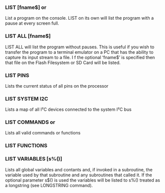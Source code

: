 

### LIST [fname$] or

List a program on the console. LIST on its own will list the program with a pause at every screen full.

### LIST ALL [fname$]

LIST ALL will list the program without pauses. This is useful if you wish to transfer the program to a terminal emulator on a PC that has the ability to capture its input stream to a file. I f the optional ‘fname$’ is specified then that file on the Flash Filesystem or SD Card will be listed.

### LIST PINS

Lists the current status of all pins on the processor

### LIST SYSTEM I2C

Lists a map of all I²C devices connected to the system I²C bus

### LIST COMMANDS or

Lists all valid commands or functions

### LIST FUNCTIONS



### LIST VARIABLES [s%()]

Lists all global variables and contants and, if invoked in a subroutine, the variable used by that subroutine and any subroutines that called it. If the optional parameter s$() is used the variables will be listed to s%() treated as a longstring (see LONGSTRING command).